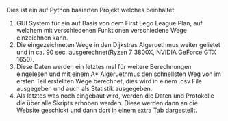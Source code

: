 Dies ist ein auf Python basierten Projekt welches beinhaltet:
1. GUI System für ein auf Basis von dem First Lego League Plan, auf welchem mit verschiedenen Funktionen verschiedene Wege einzeichnen kann.
2. Die eingezeichneten Wege in den Dijkstras Algeruethmus weiter gelietet und in ca. 90 sec. ausgerechnet(Ryzen 7 3800X, NVIDIA GeForce GTX 1650).
3. Diese Daten werden ein letztes mal für weitere Berechnungen eingelesen und mit einem A* Algeruethmus den schnellsten Weg von im ersten Teil erstellten Wege berechnet, dies wird in einem .csv File ausgegeben und auch als Statistik ausgegeben.
4. Als letztes was noch eingebaut wird, werden die Daten und Protokolle die über alle Skripts erhoben werden. Diese werden dann an die Website geschickt und dann dort in einem extra Tab dargestellt.
